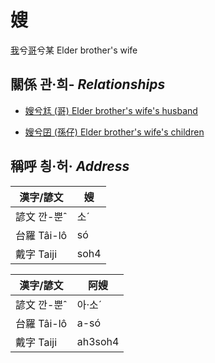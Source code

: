 # 嫂
[我](member1.md)兮[哥](member2.md)兮某
Elder brother's wife

## 關係 관·희- _Relationships_

- [嫂兮尪 (哥) Elder brother's wife's husband](member4.md)

- [嫂兮囝 (孫仔) Elder brother's wife's children](member22.md)



## 稱呼 칑·허· _Address_

漢字/諺文 | 嫂
--- | ---
諺文 깐-뿐ˆ | 소ˊ
台羅 Tâi-lô | só
戴字 Taiji | soh4


漢字/諺文 | 阿嫂
--- | ---
諺文 깐-뿐ˆ | 아·소ˊ
台羅 Tâi-lô | a-só
戴字 Taiji | ah3soh4


